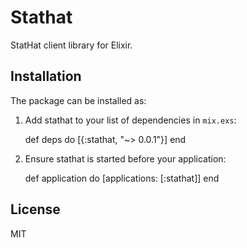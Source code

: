# Stathat

StatHat client library for Elixir.

## Installation

The package can be installed as:

  1. Add stathat to your list of dependencies in `mix.exs`:

        def deps do
          [{:stathat, "~> 0.0.1"}]
        end

  2. Ensure stathat is started before your application:

        def application do
          [applications: [:stathat]]
        end

## License

MIT

